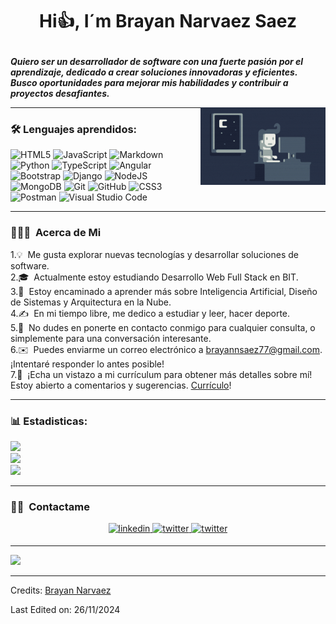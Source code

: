 # <p align="center">Hi👍, I´m Brayan Narvaez Saez</p>

***Quiero ser un desarrollador de software con una fuerte pasión por el aprendizaje, dedicado a crear soluciones innovadoras y eficientes. Busco oportunidades para mejorar mis habilidades y contribuir a proyectos desafiantes.***

<img alt="Night Coding" width= 200px  src="https://raw.githubusercontent.com/AVS1508/AVS1508/master/assets/Night-Coding.gif" align="right"/>


---

### 🛠 **Lenguajes aprendidos:**

![HTML5](https://img.shields.io/badge/html5-%23E34F26.svg?style=plastic&logo=html5&logoColor=white) ![JavaScript](https://img.shields.io/badge/javascript-%23323330.svg?style=plastic&logo=javascript&logoColor=%23F7DF1E) ![Markdown](https://img.shields.io/badge/markdown-%23000000.svg?style=plastic&logo=markdown&logoColor=white) ![Python](https://img.shields.io/badge/python-3670A0?style=plastic&logo=python&logoColor=ffdd54) ![TypeScript](https://img.shields.io/badge/typescript-%23007ACC.svg?style=plastic&logo=typescript&logoColor=white) ![Angular](https://img.shields.io/badge/angular-%23DD0031.svg?style=plastic&logo=angular&logoColor=white) ![Bootstrap](https://img.shields.io/badge/bootstrap-%238511FA.svg?style=plastic&logo=bootstrap&logoColor=white) ![Django](https://img.shields.io/badge/django-%23092E20.svg?style=plastic&logo=django&logoColor=white) ![NodeJS](https://img.shields.io/badge/node.js-6DA55F?style=plastic&logo=node.js&logoColor=white)  ![MongoDB](https://img.shields.io/badge/MongoDB-%234ea94b.svg?style=plastic&logo=mongodb&logoColor=white)  ![Git](https://img.shields.io/badge/git-%23F05033.svg?style=plastic&logo=git&logoColor=white) ![GitHub](https://img.shields.io/badge/github-%23121011.svg?style=plastic&logo=github&logoColor=white)  ![CSS3](https://img.shields.io/badge/css3-%231572B6.svg?style=plastic&logo=css3&logoColor=white) ![Postman](https://img.shields.io/badge/Postman-FF6C37?style=for-the-badge&logo=postman&logoColor=white)
![Visual Studio Code](https://img.shields.io/badge/-Visual%20Studio%20Code-05122A?style=flat&logo=visual-studio-code&logoColor=007ACC)&nbsp;



---

### 👨🏻‍💻 &nbsp;Acerca de Mi

1.💡 &nbsp;Me gusta explorar nuevas tecnologías y desarrollar soluciones de software.\
2.🎓 &nbsp;Actualmente estoy estudiando Desarrollo Web Full Stack en BIT.\
3.🌱 &nbsp;Estoy encaminado a aprender más sobre Inteligencia Artificial, Diseño de Sistemas y Arquitectura en la Nube.\
4.✍️ &nbsp;En mi tiempo libre, me dedico a estudiar y leer, hacer deporte.\
5.💬 &nbsp;No dudes en ponerte en contacto conmigo para cualquier consulta, o simplemente para una conversación interesante.\
6.✉️ &nbsp;Puedes enviarme un correo electrónico a brayannsaez77@gmail.com. ¡Intentaré responder lo antes posible!\
7.📄 &nbsp;¡Echa un vistazo a mi currículum  para obtener más detalles sobre mí! Estoy abierto a comentarios y sugerencias. [Currículo](https://www.linkedin.com/in/brayan-narvaez-2287871a6/)!

---
### 📊 Estadisticas:
![](https://github-readme-stats.vercel.app/api?username=BNarvaez&theme=dark&hide_border=false&include_all_commits=true&count_private=false)<br/>
![](https://github-readme-streak-stats.herokuapp.com/?user=BNarvaez&theme=dark&hide_border=false)<br/>
![](https://github-readme-stats.vercel.app/api/top-langs/?username=BNarvaez&theme=dark&hide_border=false&include_all_commits=true&count_private=false&layout=compact)


---

### 🤝🏻 &nbsp;Contactame

<p align="center">
<a href="https://www.linkedin.com/in/brayan-narvaez-2287871a6/" target="_blank">
<img src=https://img.shields.io/badge/linkedin-%2300acee.svg?color=405DE6&style=for-the-badge&logo=linkedin&logoColor=white alt=linkedin style="margin-bottom: 5px;" />
</a>
<a href="https://x.com/brayansaez77" target="_blank">
<img src=https://img.shields.io/badge/twitter-%2300acee.svg?color=1DA1F2&style=for-the-badge&logo=twitter&logoColor=white alt=twitter style="margin-bottom: 5px;" />
</a> 
<a href="https://discord.com/channels/@me" target="_blank">
<img src=https://img.shields.io/badge/Discord-%235865F2.svg?style=for-the-badge&logo=discord&logoColor=white alt=twitter style="margin-bottom: 5px;" />
</a> 
  

---

[![](https://visitcount.itsvg.in/api?id=BNarvaez&icon=0&color=0)](https://visitcount.itsvg.in)

---
</p> 

Credits: [Brayan Narvaez]( https://github.com/BNarvaez)

Last Edited on: 26/11/2024


